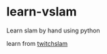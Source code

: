 # learn-vslam
Learn slam by hand using python

learn from [twitchslam](https://github.com/geohot/twitchslam)